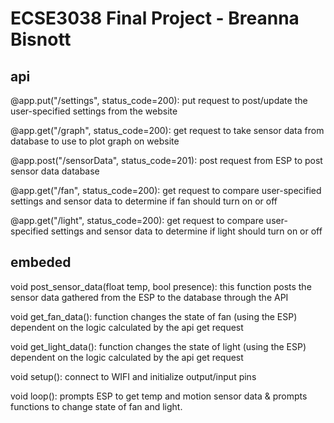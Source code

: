 # ECSE3038 Final Project - Breanna Bisnott

## api

@app.put("/settings", status_code=200): put request to post/update the user-specified settings from the website

@app.get("/graph", status_code=200): get request to take sensor data from database to use to plot graph on website

@app.post("/sensorData", status_code=201): post request from ESP to post sensor data database

@app.get("/fan", status_code=200): get request to compare user-specified settings and sensor data to determine if fan should turn on or off

@app.get("/light", status_code=200): get request to compare user-specified settings and sensor data to determine if light should turn on or off

## embeded

void post_sensor_data(float temp, bool presence): this function posts the sensor data gathered from the ESP to the database through the API

void get_fan_data(): function changes the state of fan (using the ESP) dependent on the logic calculated by the api get request

void get_light_data(): function changes the state of light (using the ESP) dependent on the logic calculated by the api get request

void setup(): connect to WIFI and initialize output/input pins

void loop(): prompts ESP to get temp and motion sensor data & prompts functions to change state of fan and light.
